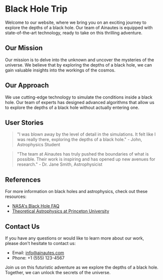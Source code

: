 <!--font:Poppins-->

# Black Hole Trip

Welcome to our website, where we bring you on an exciting journey to explore the depths of a black hole. Our team of Ainautes is equipped with state-of-the-art technology, ready to take on this thrilling adventure.

## Our Mission

Our mission is to delve into the unknown and uncover the mysteries of the universe. We believe that by exploring the depths of a black hole, we can gain valuable insights into the workings of the cosmos.

## Our Approach

We use cutting-edge technology to simulate the conditions inside a black hole. Our team of experts has designed advanced algorithms that allow us to explore the depths of a black hole without actually entering one.

## User Stories

> "I was blown away by the level of detail in the simulations. It felt like I was really there, exploring the depths of a black hole." - John, Astrophysics Student

> "The team at Ainautes has truly pushed the boundaries of what is possible. Their work is inspiring and has opened up new avenues for research." - Dr. Jane Smith, Astrophysicist

## References

For more information on black holes and astrophysics, check out these resources:

-   [NASA's Black Hole FAQ](#)
-   [Theoretical Astrophysics at Princeton University](#)

## Contact Us

If you have any questions or would like to learn more about our work, please don't hesitate to contact us:

-   Email: info@ainautes.com
-   Phone: +1 (555) 123-4567

Join us on this futuristic adventure as we explore the depths of a black hole. Together, we can unlock the secrets of the universe.

<!--

Write me content for website with wallpaper which alt text is:

"A team of Ainautes working together to explore the depths of a black hole, with futuristic technology at their fingertips."

The name/title of the page should not be 1:1 copy of the alt text but rather a real content of the website which is using this wallpaper.

- Use markdown format
- Start with heading
- Heading should be short and concise
- The content should look like a real website
- The website should not be about the wallpaper, wallpaper is just a related background
- Heading should be contain work "wallpaper" or "background"
- Include real sections like references, contact, user stories, etc. use things relevant to the page purpose.
- Feel free to use structure like headings, bullets, numbering, blockquotes, paragraphs, horizontal lines, etc.
- You can use formatting like bold or _italic_
- You can include UTF-8 emojis
- Links should be only #hash anchors (and you can refer to the document itself)
- Do not include images


---


# Exploring the Depths of a Black Hole: A Futuristic Adventure

Welcome to our website, where we bring you on an exciting journey to explore the depths of a black hole. Our team of Ainautes is equipped with state-of-the-art technology, ready to take on this thrilling adventure.

## Our Mission

Our mission is to delve into the unknown and uncover the mysteries of the universe. We believe that by exploring the depths of a black hole, we can gain valuable insights into the workings of the cosmos.

## Our Approach

We use cutting-edge technology to simulate the conditions inside a black hole. Our team of experts has designed advanced algorithms that allow us to explore the depths of a black hole without actually entering one.

## User Stories

> "I was blown away by the level of detail in the simulations. It felt like I was really there, exploring the depths of a black hole." - John, Astrophysics Student

> "The team at Ainautes has truly pushed the boundaries of what is possible. Their work is inspiring and has opened up new avenues for research." - Dr. Jane Smith, Astrophysicist

## References

For more information on black holes and astrophysics, check out these resources:

- [NASA's Black Hole FAQ](#)
- [Theoretical Astrophysics at Princeton University](#)

## Contact Us

If you have any questions or would like to learn more about our work, please don't hesitate to contact us:

- Email: info@ainautes.com
- Phone: +1 (555) 123-4567

Join us on this futuristic adventure as we explore the depths of a black hole. Together, we can unlock the secrets of the universe.


---


Write me a Google font which is best fitting for the website.

Pick from the list:
- Cinzel Decorative
- Exo 2
- Alegreya
- Lobster
- Open Sans
- Cinzel
- Barlow Condensed
- Futura
- Great Vibes
- Inter
- Roboto
- Poppins
- Montserrat
- Orbitron
- Dancing Script
- Barlow Condensed
- Cormorant Garamond
- IBM Plex Sans
- Playfair Display
- Lato
- Raleway
- Cabin


Write just the font name nothing else.


---


Poppins

-->
